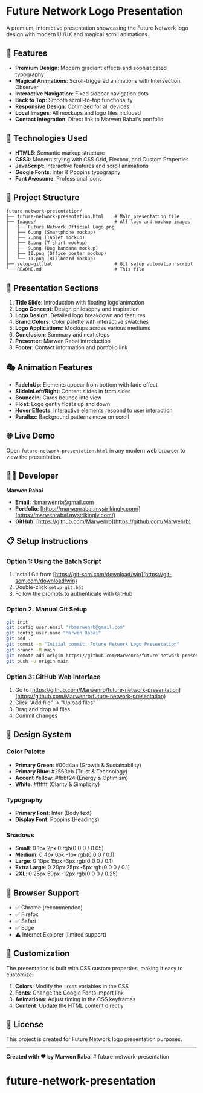 # Future Network Logo Presentation

A premium, interactive presentation showcasing the Future Network logo design with modern UI/UX and magical scroll animations.

## 🎨 Features

- **Premium Design**: Modern gradient effects and sophisticated typography
- **Magical Animations**: Scroll-triggered animations with Intersection Observer
- **Interactive Navigation**: Fixed sidebar navigation dots
- **Back to Top**: Smooth scroll-to-top functionality
- **Responsive Design**: Optimized for all devices
- **Local Images**: All mockups and logo files included
- **Contact Integration**: Direct link to Marwen Rabai's portfolio

## 🚀 Technologies Used

- **HTML5**: Semantic markup structure
- **CSS3**: Modern styling with CSS Grid, Flexbox, and Custom Properties
- **JavaScript**: Interactive features and scroll animations
- **Google Fonts**: Inter & Poppins typography
- **Font Awesome**: Professional icons

## 📁 Project Structure

```
future-network-presentation/
├── future-network-presentation.html    # Main presentation file
├── Images/                             # All logo and mockup images
│   ├── Future Network Official Logo.png
│   ├── 6.png (Smartphone mockup)
│   ├── 7.png (Tablet mockup)
│   ├── 8.png (T-shirt mockup)
│   ├── 9.png (Dog bandana mockup)
│   ├── 10.png (Office poster mockup)
│   └── 11.png (Billboard mockup)
├── setup-git.bat                       # Git setup automation script
└── README.md                           # This file
```

## 🎯 Presentation Sections

1. **Title Slide**: Introduction with floating logo animation
2. **Logo Concept**: Design philosophy and inspiration
3. **Logo Design**: Detailed logo breakdown and features
4. **Brand Colors**: Color palette with interactive swatches
5. **Logo Applications**: Mockups across various mediums
6. **Conclusion**: Summary and next steps
7. **Presenter**: Marwen Rabai introduction
8. **Footer**: Contact information and portfolio link

## 🎭 Animation Features

- **FadeInUp**: Elements appear from bottom with fade effect
- **SlideInLeft/Right**: Content slides in from sides
- **BounceIn**: Cards bounce into view
- **Float**: Logo gently floats up and down
- **Hover Effects**: Interactive elements respond to user interaction
- **Parallax**: Background patterns move on scroll

## 🌐 Live Demo

Open `future-network-presentation.html` in any modern web browser to view the presentation.

## 👨‍💻 Developer

**Marwen Rabai**
- **Email**: rbmarwenrb@gmail.com
- **Portfolio**: [https://marwenrabai.mystrikingly.com/](https://marwenrabai.mystrikingly.com/)
- **GitHub**: [https://github.com/Marwenrb](https://github.com/Marwenrb)

## 📋 Setup Instructions

### Option 1: Using the Batch Script
1. Install Git from [https://git-scm.com/download/win](https://git-scm.com/download/win)
2. Double-click `setup-git.bat`
3. Follow the prompts to authenticate with GitHub

### Option 2: Manual Git Setup
```bash
git init
git config user.email "rbmarwenrb@gmail.com"
git config user.name "Marwen Rabai"
git add .
git commit -m "Initial commit: Future Network Logo Presentation"
git branch -M main
git remote add origin https://github.com/Marwenrb/future-network-presentation.git
git push -u origin main
```

### Option 3: GitHub Web Interface
1. Go to [https://github.com/Marwenrb/future-network-presentation](https://github.com/Marwenrb/future-network-presentation)
2. Click "Add file" → "Upload files"
3. Drag and drop all files
4. Commit changes

## 🎨 Design System

### Color Palette
- **Primary Green**: #00d4aa (Growth & Sustainability)
- **Primary Blue**: #2563eb (Trust & Technology)
- **Accent Yellow**: #fbbf24 (Energy & Optimism)
- **White**: #ffffff (Clarity & Simplicity)

### Typography
- **Primary Font**: Inter (Body text)
- **Display Font**: Poppins (Headings)

### Shadows
- **Small**: 0 1px 2px 0 rgb(0 0 0 / 0.05)
- **Medium**: 0 4px 6px -1px rgb(0 0 0 / 0.1)
- **Large**: 0 10px 15px -3px rgb(0 0 0 / 0.1)
- **Extra Large**: 0 20px 25px -5px rgb(0 0 0 / 0.1)
- **2XL**: 0 25px 50px -12px rgb(0 0 0 / 0.25)

## 📱 Browser Support

- ✅ Chrome (recommended)
- ✅ Firefox
- ✅ Safari
- ✅ Edge
- ⚠️ Internet Explorer (limited support)

## 🔧 Customization

The presentation is built with CSS custom properties, making it easy to customize:

1. **Colors**: Modify the `:root` variables in the CSS
2. **Fonts**: Change the Google Fonts import link
3. **Animations**: Adjust timing in the CSS keyframes
4. **Content**: Update the HTML content directly

## 📄 License

This project is created for Future Network logo presentation purposes.

---

**Created with ❤️ by Marwen Rabai** # future-network-presentation
# future-network-presentation
